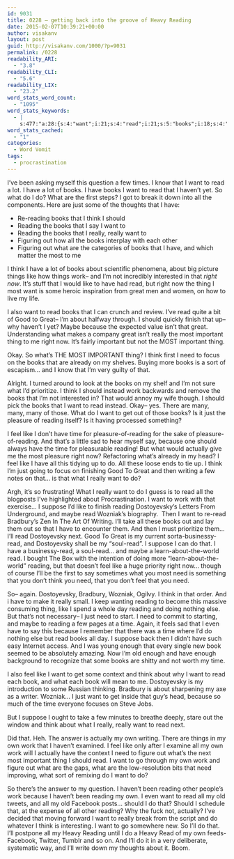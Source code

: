 ```yaml
---
id: 9031
title: 0228 – getting back into the groove of Heavy Reading
date: 2015-02-07T10:39:21+00:00
author: visakanv
layout: post
guid: http://visakanv.com/1000/?p=9031
permalink: /0228
readability_ARI:
  - "3.8"
readability_CLI:
  - "5.6"
readability_LIX:
  - "23.2"
word_stats_word_count:
  - "1095"
word_stats_keywords:
  - |
    s:477:"a:28:{s:4:"want";i:21;s:4:"read";i:21;s:5:"books";i:18;s:4:"just";i:5;s:7:"reading";i:16;s:5:"think";i:10;s:6:"really";i:9;s:6:"things";i:3;s:4:"like";i:9;s:4:"work";i:7;s:5:"right";i:5;s:5:"thing";i:6;s:5:"great";i:6;s:4:"good";i:3;s:5:"maybe";i:4;s:7:"because";i:5;s:9:"important";i:5;s:6:"what's";i:3;s:4:"need";i:8;s:8:"pleasure";i:4;s:4:"feel";i:6;s:4:"time";i:6;s:8:"actually";i:4;s:7:"writing";i:3;s:7:"suppose";i:4;s:4:"i'll";i:7;s:11:"dostoyevsky";i:4;s:4:"book";i:3;}";
word_stats_cached:
  - "1"
categories:
  - Word Vomit
tags:
  - procrastination
---
```

I&#8217;ve been asking myself this question a few times. I know that I want to read a lot. I have a lot of books. I have books I want to read that I haven&#8217;t yet. So what do I do? What are the first steps? I got to break it down into all the components. Here are just some of the thoughts that I have:

  * Re-reading books that I think I should
  * Reading the books that I say I want to
  * Reading the books that I really, really want to
  * Figuring out how all the books interplay with each other
  * Figuring out what are the categories of books that I have, and which matter the most to me

I think I have a lot of books about scientific phenomena, about big picture things like how things work– and I&#8217;m not incredibly interested in that _right now_. It&#8217;s stuff that I would like to have had read, but right now the thing I most want is some heroic inspiration from great men and women, on how to live my life.

I also want to read books that I can crunch and review. I&#8217;ve read quite a bit of Good to Great– I&#8217;m about halfway through. I should quickly finish that up– why haven&#8217;t I yet? Maybe because the expected value isn&#8217;t that great. Understanding what makes a company great isn&#8217;t really the most important thing to me right now. It&#8217;s fairly important but not the MOST important thing.

Okay. So what&#8217;s THE MOST IMPORTANT thing? I think first I need to focus on the books that are already on my shelves. Buying more books is a sort of escapism&#8230; and I know that I&#8217;m very guilty of that.

Alright. I turned around to look at the books on my shelf and I&#8217;m not sure what I&#8217;d prioritize. I think I should instead work backwards and remove the books that I&#8217;m not interested in? That would annoy my wife though. I should pick the books that I want to read instead. Okay– yes. There are many, many, many of those. What do I want to get out of those books? Is it just the pleasure of reading itself? Is it having processed something?

I feel like I don&#8217;t have time for pleasure-of-reading for the sake of pleasure-of-reading. And that&#8217;s a little sad to hear myself say, because one should always have the time for pleasurable reading! But what would actually give me the most pleasure right now? Refactoring what&#8217;s already in my head? I feel like I have all this tidying up to do. All these loose ends to tie up. I think I&#8217;m just going to focus on finishing Good To Great and then writing a few notes on that&#8230; is that what I really want to do?

Argh, it&#8217;s so frustrating! What I really want to do I guess is to read all the blogposts I&#8217;ve highlighted about Procrastination. I want to work with that exercise&#8230; I suppose I&#8217;d like to finish reading Dostoyevsky&#8217;s Letters From Underground, and maybe read Wozniak&#8217;s biography.  Then I want to re-read Bradbury&#8217;s Zen In The Art Of Writing. I&#8217;ll take all these books out and lay them out so that I have to encounter them. And then I must prioritize them&#8230; I&#8217;ll read Dostoyevsky next. Good To Great is my current sorta-businessy-read, and Dostoyevsky shall be my &#8220;soul-read&#8221;. I suppose I can do that. I have a businessy-read, a soul-read&#8230; and maybe a learn-about-the-world read. I bought The Box with the intention of doing more &#8220;learn-about-the-world&#8221; reading, but that doesn&#8217;t feel like a huge priority right now&#8230; though of course I&#8217;ll be the first to say sometimes what you most need is something that you don&#8217;t think you need, that you don&#8217;t feel that you need.

So– again. Dostoyevsky, Bradbury, Wozniak, Ogilvy. I think in that order. And i have to make it really small. I keep wanting reading to become this massive consuming thing, like I spend a whole day reading and doing nothing else. But that&#8217;s not necessary– I just need to start. I need to commit to starting, and maybe to reading a few pages at a time. Again, it feels sad that I even have to say this because I remember that there was a time where I&#8217;d do nothing else but read books all day. I suppose back then I didn&#8217;t have such easy Internet access. And I was young enough that every single new book seemed to be absolutely amazing. Now I&#8217;m old enough and have enough background to recognize that some books are shitty and not worth my time.

I also feel like I want to get some context and think about why I want to read each book, and what each book will mean to me. Dostoyevsky is my introduction to some Russian thinking. Bradbury is about sharpening my axe as a writer. Wozniak&#8230; I just want to get inside that guy&#8217;s head, because so much of the time everyone focuses on Steve Jobs.

But I suppose I ought to take a few minutes to breathe deeply, stare out the window and think about what I really, really want to read next.

Did that. Heh. The answer is actually my own writing. There are things in my own work that I haven&#8217;t examined. I feel like only after I examine all my own work will I actually have the context I need to figure out what&#8217;s the next most important thing I should read. I want to go through my own work and figure out what are the gaps, what are the low-resolution bits that need improving, what sort of remixing do I want to do?

So there&#8217;s the answer to my question. I haven&#8217;t been reading other people&#8217;s work because I haven&#8217;t been reading my own. I even want to read all my old tweets, and all my old Facebook posts&#8230; should I do that? Should I schedule that, at the expense of all other reading? Why the fuck not, actually? I&#8217;ve decided that moving forward I want to really break from the script and do whatever I think is interesting. I want to go somewhere new. So I&#8217;ll do that. I&#8217;ll postpone all my Heavy Reading until I do a Heavy Read of my own feeds- Facebook, Twitter, Tumblr and so on. And I&#8217;ll do it in a very deliberate, systematic way, and I&#8217;ll write down my thoughts about it. Boom.